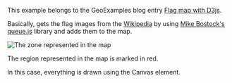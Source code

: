 This example belongs to the GeoExamples blog entry [Flag map with D3js](http://geoexamples.blogspot.com/2013/08/flag-map-with-d3js.html).

Basically, gets the flag images from the [Wikipedia](http://en.wikipedia.org/wiki/World_flags) by using [Mike Bostock's queue.js](https://github.com/mbostock/queue) library and adds them to the map.

![The zone represented in the map](/rveciana/raw/6192418/selection.png)

The region represented in the map is marked in red.

In this case, everything is drawn using the Canvas element.
